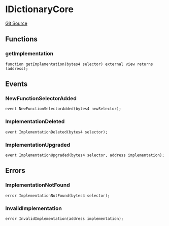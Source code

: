 # IDictionaryCore
[Git Source](https://github.com/metacontract/mc/blob/df7a49283d8212c99bebd64a186325e91d34c075/resources/devkit/api-reference/Flattened.sol)


## Functions
### getImplementation


```solidity
function getImplementation(bytes4 selector) external view returns (address);
```

## Events
### NewFunctionSelectorAdded

```solidity
event NewFunctionSelectorAdded(bytes4 newSelector);
```

### ImplementationDeleted

```solidity
event ImplementationDeleted(bytes4 selector);
```

### ImplementationUpgraded

```solidity
event ImplementationUpgraded(bytes4 selector, address implementation);
```

## Errors
### ImplementationNotFound

```solidity
error ImplementationNotFound(bytes4 selector);
```

### InvalidImplementation

```solidity
error InvalidImplementation(address implementation);
```

